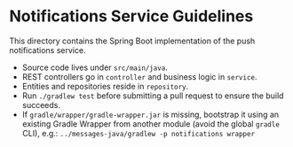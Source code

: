 # Notifications Service Guidelines

This directory contains the Spring Boot implementation of the push notifications service.

- Source code lives under `src/main/java`.
- REST controllers go in `controller` and business logic in `service`.
- Entities and repositories reside in `repository`.
- Run `./gradlew test` before submitting a pull request to ensure the build succeeds.
- If `gradle/wrapper/gradle-wrapper.jar` is missing, bootstrap it using an existing Gradle Wrapper from another module (avoid the global `gradle` CLI), e.g.:
  `../messages-java/gradlew -p notifications wrapper`
